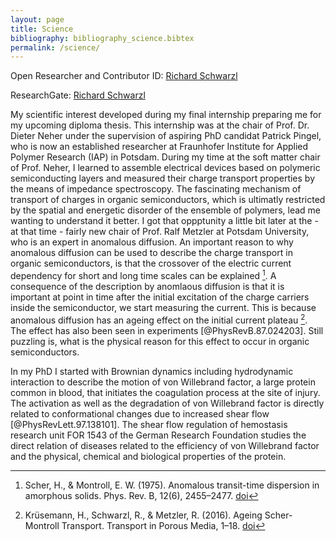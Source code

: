 ```yaml
---
layout: page
title: Science
bibliography: bibliography_science.bibtex
permalink: /science/
---
```


Open Researcher and Contributor ID: [Richard Schwarzl](http://orcid.org/0000-0003-0894-8552 "Richard Schwarzl")

ResearchGate: [Richard Schwarzl](https://www.researchgate.net/profile/Richard_Schwarzl "Richard Schwarzl")

My scientific interest developed during my final internship preparing me for my upcoming diploma thesis. This internship was at the chair of Prof. Dr. Dieter Neher under the supervision of aspiring PhD candidat Patrick Pingel, who is now an established researcher at Fraunhofer Institute for Applied Polymer Research (IAP) in Potsdam. During my time at the soft matter chair of Prof. Neher, I learned to assemble electrical devices based on polymeric semiconducting layers and measured their charge transport properties by the means of impedance spectroscopy. The fascinating mechanism of transport of charges in organic semiconductors, which is ultimatly restricted by the spatial and energetic disorder of the ensemble of polymers, lead me wanting to understand it better. I got that oppptunity a little bit later at the - at that time - fairly new chair of Prof. Ralf Metzler at Potsdam University, who is an expert in anomalous diffusion. An important reason to why anomalous diffusion can be used to describe the charge transport in organic semiconductors, is that the crossover of the electric current dependency for short and long time scales can be explained [^1]. A consequence of the description by anomlaous diffusion is that it is important at point in time after the initial excitation of the charge carriers inside the semiconductor, we start measuring the current. This is because anomalous diffusion has an ageing effect on the initial current plateau [^2]. The effect has also been seen in experiments [@PhysRevB.87.024203]. Still puzzling is, what is the physical reason for this effect to occur in organic semiconductors.

In my PhD I started with Brownian dynamics including hydrodynamic interaction to describe the motion of von Willebrand factor, a large protein common in blood, that initiates the coagulation process at the site of injury. The activation as well as the degradation of von Willebrand factor is directly related to conformational changes due to increased shear flow [@PhysRevLett.97.138101]. The shear flow regulation of hemostasis research unit FOR 1543 of the German Research Foundation studies the direct relation of diseases related to the efficiency of von Willebrand factor and the physical, chemical and biological properties of the protein.

[^1]: Scher, H., & Montroll, E. W. (1975). Anomalous transit-time dispersion in amorphous solids. Phys. Rev. B, 12(6), 2455–2477. [doi](http://doi.org/10.1103/PhysRevB.12.2455)
[^2]: Krüsemann, H., Schwarzl, R., & Metzler, R. (2016). Ageing Scher-Montroll Transport. Transport in Porous Media, 1–18. [doi](http://doi.org/10.1007/s11242-016-0686-y)
